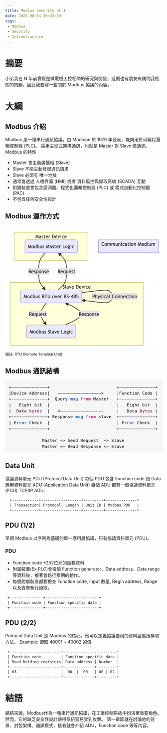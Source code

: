 ```yaml
---
title: Modbus Security pt.1
date: 2023-08-04 20:33:19
tags:
 - Modbus
 - Security
 - Infrastructure
---
```


# 摘要
小弟我在 N 年前曾經是做電機工控相關的研究與開發，近期也有朋友來詢問我相關的問題，因此我要寫一些關於 Modbus 協議的內容。
<!-- more -->
# 大綱

## Modbus 介紹

Modbus 是一種串行通訊協議，由 Modicon 於 1979 年發表，能夠用於可編程邏輯控制器 (PLC)。
採用主從式架構通訊，也就是 Master 對 Slave 做通訊。
Modbus 的特性
 - Master 會主動廣播給 (Slave)
 - Slave 不能主動發起通訊請求
 - Slave 必須有 唯一地址
 - 通常會透過 人機界面 (HMI) 或者 資料監控與擷取系統 (SCADA) 互動
 - 附屬裝置會包含感測器、程式化邏輯控制器 (PLC) 或 程式自動化控制器 (PAC)
 - 不包含任何安全性設計

## Modbus 運作方式

![communication graph](/2023/08/04/Modbus-Security/communication.jpg)
<small>備註: RTU (Remote Terminal Unit)</small>

## Modbus 通訊結構

![packket structure](/2023/08/04/Modbus-Security/packet.jpg)

## Data Unit
協議資料單元 PDU (Protocol Data Unit)
每個 PDU 包含 Function code 跟 Data
應用資料單元 ADU (Application Data Unit)
每個 ADU 都有一個協議資料單元 (PDU)
TCP/IP ADU:
```
  +------------+---------+--------+---------+--------------+
  | Transaction| Protocol| Length | Unit ID | Modbus PDU   |
  +------------+---------+--------+---------+--------------+
```

## PDU (1/2)
早期 Modbus 以序列為基礎的單一應用層協議，只有協議資料單元 (PDU)。
### PDU
 - Function code +252位元的函數資料
 - 附屬裝置(Ex.PLC)會檢驗 Function generator、Data address、Data range等資料後，接著會執行預期的動作。
 - 每個附屬裝置都要檢查 Function code, Input 數量, Begin address, Range 以及實際執行讀取。

 ```
  +---------------+------------------------+
  | Function code | Function specific data |
  +---------------+------------------------+
 ```

 ## PDU (2/2)

Protocol Data Unit 是 Modbus 的核心，他可以定義協議要用的資料型態跟存取方法。
Example: 讀取 40001 ~ 40002 的值

 ```
  +-----------------------+------------------------+
  | Function code         | Function specific data |
  | Read holding registers| Data address | Number  |
  +-----------------------+--------------+---------+
  | 03                    |  00  |  00   | 00 | 02 |
  +-----------------------+--------------+---------+
 ```


# 結語

 總結來說，Modbus作為一種串行通訊協議，在工業控制系統中扮演著重要角色。然而，它的缺乏安全性設計使得系統容易受到攻擊。
第一章節就在討論他的背景、封包架構、通訊模式，接者就會介紹 ADU，Function code 等等內容。
